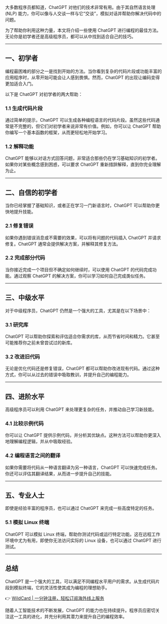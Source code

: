 大多数程序员都知道，ChatGPT 对他们的技术非常有用。由于其自然语言处理 (NLP) 能力，你可以像与人交谈一样与它“交谈”，模拟对话并帮助你解决代码中的问题。

为了帮助你利用这种力量，本文将介绍一些使用 ChatGPT 进行编程的最佳方法。无论你是初学者还是高级程序员，都可以从中找到适合自己的技巧。

---

## 一、初学者

编程最困难的部分之一是找到开始的方法。当你看到复杂的代码片段或功能丰富的应用程序时，从零开始可能会让人感到畏惧。然而，ChatGPT 的出现让编码变得更加适合入门。

以下是 ChatGPT 对初学者的两大帮助：

### 1.1 生成代码片段

通过简单的提示，ChatGPT 可以生成各种编程语言的代码片段。虽然这些代码通常是不完整的，但它们对初学者来说非常有价值。例如，你可以让 ChatGPT 帮助你编写一个基本函数的框架，从而更轻松地开始学习。

### 1.2 解释功能

ChatGPT 能够以对话方式回答问题，非常适合那些仍在学习基础知识的初学者。如果你对某些概念感到困惑，可以要求 ChatGPT 重新措辞解释，直到你完全理解为止。

---

## 二、自信的初学者

当你已经掌握了基础知识，或者正在学习一门新语言时，ChatGPT 可以帮助你更快地提升技能。

### 2.1 修复错误

如果你遇到错误消息或不需要的效果，可以将有问题的代码插入 ChatGPT 并请求修复。ChatGPT 通常会提供解决方案，并解释其修复方法。

### 2.2 完成部分代码

当你接近完成一个项目但不确定如何继续时，可以使用 ChatGPT 的代码完成功能。通过观察 ChatGPT 的解决方案，你可以学习如何自己完成类似任务。

---

## 三、中级水平

对于中级程序员，ChatGPT 仍然是一个强大的工具，尤其是在以下场景中：

### 3.1 研究库

ChatGPT 可以帮助你探索和评估适合你需求的库，从而节省时间和精力。它甚至可能推荐你之前未曾尝试过的新库。

### 3.2 改进旧代码

无论是优化代码还是修复错误，ChatGPT 都可以帮助你改进现有代码。通过这种方式，你可以从过去的错误中吸取教训，并提升自己的编程能力。

---

## 四、进阶水平

高级程序员可以利用 ChatGPT 来处理更复杂的任务，并推动自己学习新技能。

### 4.1 比较示例代码

你可以让 ChatGPT 提供示例代码，并分析其优缺点。这种方法可以帮助你更深入地理解编程逻辑，并从中吸取经验。

### 4.2 编程语言之间的翻译

如果你需要将代码从一种语言翻译为另一种语言，ChatGPT 可以快速完成任务。你还可以评估其翻译结果，从而进一步提升自己的技能。

---

## 五、专业人士

即使是经验丰富的程序员，也可以通过 ChatGPT 来完成一些高度特定的任务。

### 5.1 模拟 Linux 终端

ChatGPT 可以模拟 Linux 终端，帮助你测试代码或运行特定功能。这在远程工作环境中尤为有用，即使你无法访问实际的 Linux 设备，也可以通过 ChatGPT 进行测试。

---

## 总结

ChatGPT 是一个强大的工具，可以满足不同编程水平用户的需求。从生成代码片段到模拟终端，它的灵活性使其成为编程的理想助手。

👉 [WildCard | 一分钟注册，轻松订阅海外线上服务](https://bit.ly/bewildcard)

随着人工智能技术的不断发展，ChatGPT 的能力也在持续提升。程序员应密切关注这一工具的进化，并充分利用其潜力来提升自己的编程效率。